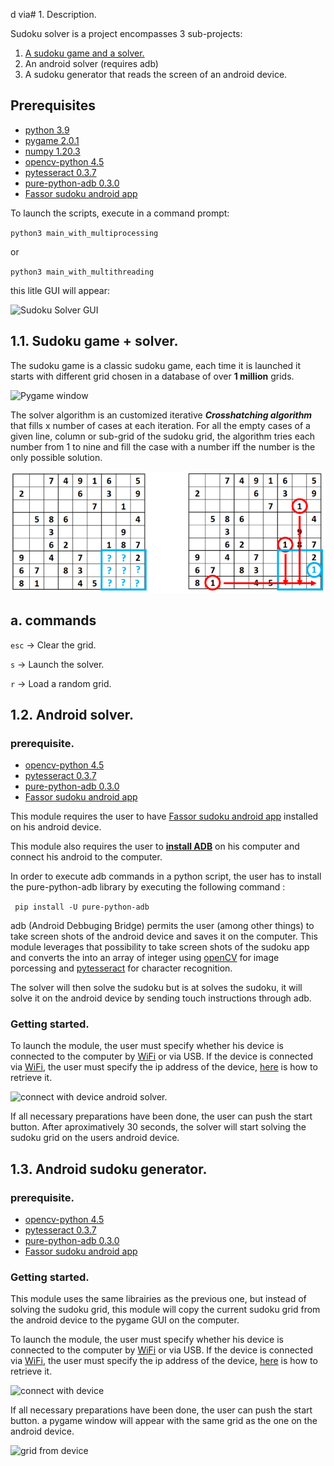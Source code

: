 d via# 1. Description.



Sudoku solver is a project encompasses 3 sub-projects:

1. [A sudoku game and a solver.](#sudoku-game-+-solver-.)
2. An android solver (requires adb)
3. A sudoku generator that reads the screen of an android device.
    
## Prerequisites

- [python 3.9](https://www.python.org/downloads/)
- [pygame 2.0.1](https://www.pygame.org/wiki/GettingStarted)
- [numpy 1.20.3](https://numpy.org/install/)
- [opencv-python 4.5](https://pypi.org/project/opencv-python/)
- [pytesseract 0.3.7](https://pypi.org/project/pytesseract/)
- [pure-python-adb 0.3.0](https://pypi.org/project/pure-python-adb/)
- [Fassor sudoku android app](https://play.google.com/store/apps/details?id=com.fassor.android.sudoku&hl=en&gl=US)


To launch the scripts, execute in a command prompt:

`python3 main_with_multiprocessing`

or

`python3 main_with_multithreading`

this litle GUI will appear: 

![Sudoku Solver GUI](https://user-images.githubusercontent.com/39918471/129463260-1bc111d7-6aca-4495-b689-fa008e7c7e71.png)

  
## 1.1. Sudoku game + solver.

The sudoku game is a classic sudoku game, each time it is launched it starts with different grid chosen in a database of over **1 million** grids.

![Pygame window](https://user-images.githubusercontent.com/39918471/129463274-0fa4644b-8eb5-49d8-9aa5-11b1a1349be2.png)

The solver algorithm is an customized iterative _**Crosshatching algorithm**_ that fills x number of cases at each iteration.
For all the empty cases of a given line, column or sub-grid of the sudoku grid, the algorithm tries each number from 1 to nine and fill the case with a number iff the number is the only possible solution.

![Crosshathing illustration.](image2.png)
## a. commands

`esc` → Clear the grid.

`s` → Launch the solver.

`r` → Load a random grid.
## 1.2. Android solver.
### prerequisite.
- [opencv-python 4.5](https://pypi.org/project/opencv-python/)
- [pytesseract 0.3.7](https://pypi.org/project/pytesseract/)
- [pure-python-adb 0.3.0](https://pypi.org/project/pure-python-adb/)
- [Fassor sudoku android app](https://play.google.com/store/apps/details?id=com.fassor.android.sudoku&hl=en&gl=US)


This module requires the user to have [Fassor sudoku android app](https://play.google.com/store/apps/details?id=com.fassor.android.sudoku&hl=en&gl=US) installed on his android device.

This module also requires the user to  [**install ADB**](https://www.xda-developers.com/install-adb-windows-macos-linux/) on his computer and connect his android to the computer. 

In order to execute adb commands in a python script, the user has to install the pure-python-adb library by executing the following command :

``` pip install -U pure-python-adb```

adb (Android Debbuging Bridge) permits the user (among other things) to take screen shots of the android device and saves it on the computer. This module leverages that possibility to take screen shots of the sudoku app and converts the into an array of integer using [openCV](https://pypi.org/project/opencv-python/) for image porcessing and [pytesseract](https://pypi.org/project/pytesseract/) for character recognition.

The solver will then solve the sudoku but is at solves the sudoku, it will solve it on the android device by sending touch instructions through adb.

### Getting started.
To launch the module, the user must specify whether his device is connected to the computer by [WiFi](https://help.famoco.com/developers/dev-env/adb-over-wifi/) or via USB.
If the device is connected via [WiFi](https://help.famoco.com/developers/dev-env/adb-over-wifi/), the user must specify the ip address of the device, [here](https://help.simpletelly.com/article/329-how-to-find-your-android-device-ip-address) is how to retrieve it.

![connect with device android solver.](https://user-images.githubusercontent.com/39918471/129463236-7985421f-5fcd-4815-8f1d-0fe7e5d69549.png)

If all necessary preparations have been done, the user can push the start button. After aproximatively 30 seconds, the solver will start solving the sudoku grid on the users android device.
## 1.3. Android sudoku generator.

### prerequisite.
- [opencv-python 4.5](https://pypi.org/project/opencv-python/)
- [pytesseract 0.3.7](https://pypi.org/project/pytesseract/)
- [pure-python-adb 0.3.0](https://pypi.org/project/pure-python-adb/)
- [Fassor sudoku android app](https://play.google.com/store/apps/details?id=com.fassor.android.sudoku&hl=en&gl=US)


### Getting started.
This module uses the same librairies as the previous one, but instead of solving the sudoku grid, this module will copy the current sudoku grid from the android device to the pygame GUI on the computer.

To launch the module, the user must specify whether his device is connected to the computer by [WiFi](https://help.famoco.com/developers/dev-env/adb-over-wifi/) or via USB.
If the device is connected via [WiFi](https://help.famoco.com/developers/dev-env/adb-over-wifi/), the user must specify the ip address of the device, [here](https://help.simpletelly.com/article/329-how-to-find-your-android-device-ip-address) is how to retrieve it.

![connect with device](https://user-images.githubusercontent.com/39918471/129463241-f707643f-5920-4e59-b956-1b691b0f64de.png)

If all necessary preparations have been done, the user can push the start button. a pygame window will appear with the same grid as the one on the android device.

![grid from device](https://user-images.githubusercontent.com/39918471/129463248-f4456802-3302-4804-9dc7-1446feeb92a0.png)

